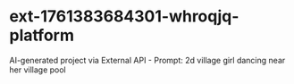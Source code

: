 # ext-1761383684301-whroqjq-platform
AI-generated project via External API - Prompt: 2d village girl dancing near her village pool

